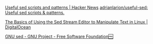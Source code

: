 
[Useful sed scripts and patterns | Hacker News](https://news.ycombinator.com/item?id=29196221)
[adrianlarion/useful-sed: Useful sed scripts & patterns.](https://github.com/adrianlarion/useful-sed)

[The Basics of Using the Sed Stream Editor to Manipulate Text in Linux | DigitalOcean](https://www.digitalocean.com/community/tutorials/the-basics-of-using-the-sed-stream-editor-to-manipulate-text-in-linux)

[GNU sed - GNU Project - Free Software Foundation🆓](https://www.gnu.org/software/sed)
